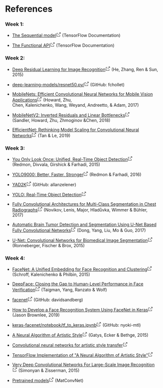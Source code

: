 # References

<div data-testid="cml-viewer" class="css-1474zrz"><h3><span><strong><span>Week 1:</span></strong></span></h3><ul><li><p><span><span></span></span><span><a target="_blank" rel="noopener nofollow noreferrer" href="https://www.tensorflow.org/guide/keras/sequential_model" class="css-o9h0g5" tabindex="0"><span><span>The Sequential model</span></span><svg aria-labelledby="cds-react-aria-238-title" fill="none" focusable="false" height="16" role="img" viewBox="0 0 16 16" width="16" class="css-8blerm" id="cds-react-aria-238"><title id="cds-react-aria-238-title">Opens in a new tab</title><path fill-rule="evenodd" clip-rule="evenodd" d="M1.5 3.5H6v1H2.5v9h9V10h1v4.5h-11v-11zM13.5 2.5H10v-1h4.5V6h-1V2.5z" fill="currentColor"></path><path fill-rule="evenodd" clip-rule="evenodd" d="M6.646 8.646l7-7 .708.708-7 7-.708-.708z" fill="currentColor"></path></svg></a></span><span><span> (TensorFlow Documentation)</span></span></p></li><li><p><span><span></span></span><span><a target="_blank" rel="noopener nofollow noreferrer" href="https://www.tensorflow.org/guide/keras/functional" class="css-o9h0g5" tabindex="0"><span><span>The Functional API</span></span><svg aria-labelledby="cds-react-aria-239-title" fill="none" focusable="false" height="16" role="img" viewBox="0 0 16 16" width="16" class="css-8blerm" id="cds-react-aria-239"><title id="cds-react-aria-239-title">Opens in a new tab</title><path fill-rule="evenodd" clip-rule="evenodd" d="M1.5 3.5H6v1H2.5v9h9V10h1v4.5h-11v-11zM13.5 2.5H10v-1h4.5V6h-1V2.5z" fill="currentColor"></path><path fill-rule="evenodd" clip-rule="evenodd" d="M6.646 8.646l7-7 .708.708-7 7-.708-.708z" fill="currentColor"></path></svg></a></span><span><span> (TensorFlow Documentation)</span></span></p></li></ul><h3><span><strong><span>Week 2:</span></strong></span></h3><ul><li><p><span><span></span></span><span><a target="_blank" rel="noopener nofollow noreferrer" href="https://arxiv.org/abs/1512.03385" class="css-o9h0g5" tabindex="0"><span><span>Deep Residual Learning for Image Recognition</span></span><svg aria-labelledby="cds-react-aria-240-title" fill="none" focusable="false" height="16" role="img" viewBox="0 0 16 16" width="16" class="css-8blerm" id="cds-react-aria-240"><title id="cds-react-aria-240-title">Opens in a new tab</title><path fill-rule="evenodd" clip-rule="evenodd" d="M1.5 3.5H6v1H2.5v9h9V10h1v4.5h-11v-11zM13.5 2.5H10v-1h4.5V6h-1V2.5z" fill="currentColor"></path><path fill-rule="evenodd" clip-rule="evenodd" d="M6.646 8.646l7-7 .708.708-7 7-.708-.708z" fill="currentColor"></path></svg></a></span><span><span> (He, Zhang, Ren &amp; Sun, 2015)</span></span></p></li><li><p><span><span></span></span><span><a target="_blank" rel="noopener nofollow noreferrer" href="https://github.com/fchollet/deep-learning-models/blob/master/resnet50.py" class="css-o9h0g5" tabindex="0"><span><span>deep-learning-models/resnet50.py/</span></span><svg aria-labelledby="cds-react-aria-241-title" fill="none" focusable="false" height="16" role="img" viewBox="0 0 16 16" width="16" class="css-8blerm" id="cds-react-aria-241"><title id="cds-react-aria-241-title">Opens in a new tab</title><path fill-rule="evenodd" clip-rule="evenodd" d="M1.5 3.5H6v1H2.5v9h9V10h1v4.5h-11v-11zM13.5 2.5H10v-1h4.5V6h-1V2.5z" fill="currentColor"></path><path fill-rule="evenodd" clip-rule="evenodd" d="M6.646 8.646l7-7 .708.708-7 7-.708-.708z" fill="currentColor"></path></svg></a></span><span><span> (GitHub: fchollet)</span></span></p></li><li><p><span><span></span></span><span><a target="_blank" rel="noopener nofollow noreferrer" href="https://arxiv.org/abs/1704.04861" class="css-o9h0g5" tabindex="0"><span><span>MobileNets: Efficient Convolutional Neural Networks for Mobile Vision Applications</span></span><svg aria-labelledby="cds-react-aria-242-title" fill="none" focusable="false" height="16" role="img" viewBox="0 0 16 16" width="16" class="css-8blerm" id="cds-react-aria-242"><title id="cds-react-aria-242-title">Opens in a new tab</title><path fill-rule="evenodd" clip-rule="evenodd" d="M1.5 3.5H6v1H2.5v9h9V10h1v4.5h-11v-11zM13.5 2.5H10v-1h4.5V6h-1V2.5z" fill="currentColor"></path><path fill-rule="evenodd" clip-rule="evenodd" d="M6.646 8.646l7-7 .708.708-7 7-.708-.708z" fill="currentColor"></path></svg></a></span><span><span> (Howard,&nbsp;Zhu, Chen,&nbsp;Kalenichenko,&nbsp;Wang,&nbsp;Weyand,&nbsp;Andreetto,&nbsp;&amp; Adam, 2017)</span></span></p></li><li><p><span><span></span></span><span><a target="_blank" rel="noopener nofollow noreferrer" href="https://arxiv.org/abs/1801.04381" class="css-o9h0g5" tabindex="0"><span><span>MobileNetV2: Inverted Residuals and Linear Bottlenecks</span></span><svg aria-labelledby="cds-react-aria-243-title" fill="none" focusable="false" height="16" role="img" viewBox="0 0 16 16" width="16" class="css-8blerm" id="cds-react-aria-243"><title id="cds-react-aria-243-title">Opens in a new tab</title><path fill-rule="evenodd" clip-rule="evenodd" d="M1.5 3.5H6v1H2.5v9h9V10h1v4.5h-11v-11zM13.5 2.5H10v-1h4.5V6h-1V2.5z" fill="currentColor"></path><path fill-rule="evenodd" clip-rule="evenodd" d="M6.646 8.646l7-7 .708.708-7 7-.708-.708z" fill="currentColor"></path></svg></a></span><span><span> (Sandler,&nbsp;Howard,&nbsp;Zhu, Zhmoginov &amp;Chen, 2018)</span></span></p></li><li><p><span><span></span></span><span><a target="_blank" rel="noopener nofollow noreferrer" href="https://arxiv.org/abs/1905.11946" class="css-o9h0g5" tabindex="0"><span><span>EfficientNet: Rethinking Model Scaling for Convolutional Neural Networks</span></span><svg aria-labelledby="cds-react-aria-244-title" fill="none" focusable="false" height="16" role="img" viewBox="0 0 16 16" width="16" class="css-8blerm" id="cds-react-aria-244"><title id="cds-react-aria-244-title">Opens in a new tab</title><path fill-rule="evenodd" clip-rule="evenodd" d="M1.5 3.5H6v1H2.5v9h9V10h1v4.5h-11v-11zM13.5 2.5H10v-1h4.5V6h-1V2.5z" fill="currentColor"></path><path fill-rule="evenodd" clip-rule="evenodd" d="M6.646 8.646l7-7 .708.708-7 7-.708-.708z" fill="currentColor"></path></svg></a></span><span><span> (Tan &amp; Le, 2019)</span></span></p></li></ul><h3><span><strong><span>Week 3:</span></strong></span></h3><ul><li><p><span><span></span></span><span><a target="_blank" rel="noopener nofollow noreferrer" href="https://arxiv.org/abs/1506.02640" class="css-o9h0g5" tabindex="0"><span><span>You Only Look Once: Unified, Real-Time Object Detection</span></span><svg aria-labelledby="cds-react-aria-245-title" fill="none" focusable="false" height="16" role="img" viewBox="0 0 16 16" width="16" class="css-8blerm" id="cds-react-aria-245"><title id="cds-react-aria-245-title">Opens in a new tab</title><path fill-rule="evenodd" clip-rule="evenodd" d="M1.5 3.5H6v1H2.5v9h9V10h1v4.5h-11v-11zM13.5 2.5H10v-1h4.5V6h-1V2.5z" fill="currentColor"></path><path fill-rule="evenodd" clip-rule="evenodd" d="M6.646 8.646l7-7 .708.708-7 7-.708-.708z" fill="currentColor"></path></svg></a></span><span><span> (Redmon,&nbsp;Divvala,&nbsp;Girshick &amp; Farhadi, 2015)</span></span></p></li><li><p><span><span></span></span><span><a target="_blank" rel="noopener nofollow noreferrer" href="https://arxiv.org/abs/1612.08242" class="css-o9h0g5" tabindex="0"><span><span>YOLO9000: Better, Faster, Stronger</span></span><svg aria-labelledby="cds-react-aria-246-title" fill="none" focusable="false" height="16" role="img" viewBox="0 0 16 16" width="16" class="css-8blerm" id="cds-react-aria-246"><title id="cds-react-aria-246-title">Opens in a new tab</title><path fill-rule="evenodd" clip-rule="evenodd" d="M1.5 3.5H6v1H2.5v9h9V10h1v4.5h-11v-11zM13.5 2.5H10v-1h4.5V6h-1V2.5z" fill="currentColor"></path><path fill-rule="evenodd" clip-rule="evenodd" d="M6.646 8.646l7-7 .708.708-7 7-.708-.708z" fill="currentColor"></path></svg></a></span><span><span> (Redmon &amp; Farhadi, 2016)</span></span></p></li><li><p><span><span></span></span><span><a target="_blank" rel="noopener nofollow noreferrer" href="https://github.com/allanzelener/YAD2K" class="css-o9h0g5" tabindex="0"><span><span>YAD2K</span></span><svg aria-labelledby="cds-react-aria-247-title" fill="none" focusable="false" height="16" role="img" viewBox="0 0 16 16" width="16" class="css-8blerm" id="cds-react-aria-247"><title id="cds-react-aria-247-title">Opens in a new tab</title><path fill-rule="evenodd" clip-rule="evenodd" d="M1.5 3.5H6v1H2.5v9h9V10h1v4.5h-11v-11zM13.5 2.5H10v-1h4.5V6h-1V2.5z" fill="currentColor"></path><path fill-rule="evenodd" clip-rule="evenodd" d="M6.646 8.646l7-7 .708.708-7 7-.708-.708z" fill="currentColor"></path></svg></a></span><span><span> (GitHub: allanzelener)</span></span></p></li><li><p><span><span></span></span><span><a target="_blank" rel="noopener nofollow noreferrer" href="https://pjreddie.com/darknet/yolo/" class="css-o9h0g5" tabindex="0"><span><span>YOLO: Real-Time Object Detection</span></span><svg aria-labelledby="cds-react-aria-248-title" fill="none" focusable="false" height="16" role="img" viewBox="0 0 16 16" width="16" class="css-8blerm" id="cds-react-aria-248"><title id="cds-react-aria-248-title">Opens in a new tab</title><path fill-rule="evenodd" clip-rule="evenodd" d="M1.5 3.5H6v1H2.5v9h9V10h1v4.5h-11v-11zM13.5 2.5H10v-1h4.5V6h-1V2.5z" fill="currentColor"></path><path fill-rule="evenodd" clip-rule="evenodd" d="M6.646 8.646l7-7 .708.708-7 7-.708-.708z" fill="currentColor"></path></svg></a></span><span><span></span></span></p></li><li><p><span><span></span></span><span><a target="_blank" rel="noopener nofollow noreferrer" href="https://arxiv.org/abs/1701.08816" class="css-o9h0g5" tabindex="0"><span><span>Fully Convolutional Architectures for Multi-Class Segmentation in Chest Radiographs</span></span><svg aria-labelledby="cds-react-aria-249-title" fill="none" focusable="false" height="16" role="img" viewBox="0 0 16 16" width="16" class="css-8blerm" id="cds-react-aria-249"><title id="cds-react-aria-249-title">Opens in a new tab</title><path fill-rule="evenodd" clip-rule="evenodd" d="M1.5 3.5H6v1H2.5v9h9V10h1v4.5h-11v-11zM13.5 2.5H10v-1h4.5V6h-1V2.5z" fill="currentColor"></path><path fill-rule="evenodd" clip-rule="evenodd" d="M6.646 8.646l7-7 .708.708-7 7-.708-.708z" fill="currentColor"></path></svg></a></span><span><span> (Novikov, Lenis,&nbsp;Major,&nbsp;Hladůvka,&nbsp;Wimmer &amp; Bühler, 2017)</span></span></p></li><li><p><span><span></span></span><span><a target="_blank" rel="noopener nofollow noreferrer" href="https://arxiv.org/abs/1705.03820" class="css-o9h0g5" tabindex="0"><span><span>Automatic Brain Tumor Detection and Segmentation Using U-Net Based Fully Convolutional Networks</span></span><svg aria-labelledby="cds-react-aria-250-title" fill="none" focusable="false" height="16" role="img" viewBox="0 0 16 16" width="16" class="css-8blerm" id="cds-react-aria-250"><title id="cds-react-aria-250-title">Opens in a new tab</title><path fill-rule="evenodd" clip-rule="evenodd" d="M1.5 3.5H6v1H2.5v9h9V10h1v4.5h-11v-11zM13.5 2.5H10v-1h4.5V6h-1V2.5z" fill="currentColor"></path><path fill-rule="evenodd" clip-rule="evenodd" d="M6.646 8.646l7-7 .708.708-7 7-.708-.708z" fill="currentColor"></path></svg></a></span><span><span> (Dong,&nbsp;Yang,&nbsp;Liu,&nbsp;Mo&nbsp;&amp; Guo, 2017)</span></span></p></li><li><p><span><span></span></span><span><a target="_blank" rel="noopener nofollow noreferrer" href="https://arxiv.org/abs/1505.04597" class="css-o9h0g5" tabindex="0"><span><span>U-Net: Convolutional Networks for Biomedical Image Segmentation</span></span><svg aria-labelledby="cds-react-aria-251-title" fill="none" focusable="false" height="16" role="img" viewBox="0 0 16 16" width="16" class="css-8blerm" id="cds-react-aria-251"><title id="cds-react-aria-251-title">Opens in a new tab</title><path fill-rule="evenodd" clip-rule="evenodd" d="M1.5 3.5H6v1H2.5v9h9V10h1v4.5h-11v-11zM13.5 2.5H10v-1h4.5V6h-1V2.5z" fill="currentColor"></path><path fill-rule="evenodd" clip-rule="evenodd" d="M6.646 8.646l7-7 .708.708-7 7-.708-.708z" fill="currentColor"></path></svg></a></span><span><span> (Ronneberger,&nbsp;Fischer &amp; Brox, 2015)</span></span></p></li></ul><h3><span><strong><span>Week 4:</span></strong></span></h3><ul><li><p><span><span></span></span><span><a target="_blank" rel="noopener nofollow noreferrer" href="https://arxiv.org/pdf/1503.03832.pdf" class="css-o9h0g5" tabindex="0"><span><span>FaceNet: A Unified Embedding for Face Recognition and Clustering</span></span><svg aria-labelledby="cds-react-aria-252-title" fill="none" focusable="false" height="16" role="img" viewBox="0 0 16 16" width="16" class="css-8blerm" id="cds-react-aria-252"><title id="cds-react-aria-252-title">Opens in a new tab</title><path fill-rule="evenodd" clip-rule="evenodd" d="M1.5 3.5H6v1H2.5v9h9V10h1v4.5h-11v-11zM13.5 2.5H10v-1h4.5V6h-1V2.5z" fill="currentColor"></path><path fill-rule="evenodd" clip-rule="evenodd" d="M6.646 8.646l7-7 .708.708-7 7-.708-.708z" fill="currentColor"></path></svg></a></span><span><span> (Schroff, Kalenichenko &amp; Philbin, 2015)</span></span></p></li><li><p><span><span></span></span><span><a target="_blank" rel="noopener nofollow noreferrer" href="https://research.fb.com/wp-content/uploads/2016/11/deepface-closing-the-gap-to-human-level-performance-in-face-verification.pdf" class="css-o9h0g5" tabindex="0"><span><span>DeepFace: Closing the Gap to Human-Level Performance in Face Verification</span></span><svg aria-labelledby="cds-react-aria-253-title" fill="none" focusable="false" height="16" role="img" viewBox="0 0 16 16" width="16" class="css-8blerm" id="cds-react-aria-253"><title id="cds-react-aria-253-title">Opens in a new tab</title><path fill-rule="evenodd" clip-rule="evenodd" d="M1.5 3.5H6v1H2.5v9h9V10h1v4.5h-11v-11zM13.5 2.5H10v-1h4.5V6h-1V2.5z" fill="currentColor"></path><path fill-rule="evenodd" clip-rule="evenodd" d="M6.646 8.646l7-7 .708.708-7 7-.708-.708z" fill="currentColor"></path></svg></a></span><span><span> (Taigman, Yang, Ranzato &amp; Wolf)</span></span></p></li><li><p><span><span></span></span><span><a target="_blank" rel="noopener nofollow noreferrer" href="https://github.com/davidsandberg/facenet" class="css-o9h0g5" tabindex="0"><span><span>facenet</span></span><svg aria-labelledby="cds-react-aria-254-title" fill="none" focusable="false" height="16" role="img" viewBox="0 0 16 16" width="16" class="css-8blerm" id="cds-react-aria-254"><title id="cds-react-aria-254-title">Opens in a new tab</title><path fill-rule="evenodd" clip-rule="evenodd" d="M1.5 3.5H6v1H2.5v9h9V10h1v4.5h-11v-11zM13.5 2.5H10v-1h4.5V6h-1V2.5z" fill="currentColor"></path><path fill-rule="evenodd" clip-rule="evenodd" d="M6.646 8.646l7-7 .708.708-7 7-.708-.708z" fill="currentColor"></path></svg></a></span><span><span> (GitHub: davidsandberg)</span></span></p></li><li><p><span><span></span></span><span><a target="_blank" rel="noopener nofollow noreferrer" href="https://machinelearningmastery.com/how-to-develop-a-face-recognition-system-using-facenet-in-keras-and-an-svm-classifier/" class="css-o9h0g5" tabindex="0"><span><span>How to Develop a Face Recognition System Using FaceNet in Keras</span></span><svg aria-labelledby="cds-react-aria-255-title" fill="none" focusable="false" height="16" role="img" viewBox="0 0 16 16" width="16" class="css-8blerm" id="cds-react-aria-255"><title id="cds-react-aria-255-title">Opens in a new tab</title><path fill-rule="evenodd" clip-rule="evenodd" d="M1.5 3.5H6v1H2.5v9h9V10h1v4.5h-11v-11zM13.5 2.5H10v-1h4.5V6h-1V2.5z" fill="currentColor"></path><path fill-rule="evenodd" clip-rule="evenodd" d="M6.646 8.646l7-7 .708.708-7 7-.708-.708z" fill="currentColor"></path></svg></a></span><span><span> (Jason Brownlee, 2019)</span></span></p></li><li><p><span><span></span></span><span><a target="_blank" rel="noopener nofollow noreferrer" href="https://github.com/nyoki-mtl/keras-facenet/blob/master/notebook/tf_to_keras.ipynb" class="css-o9h0g5" tabindex="0"><span><span>keras-facenet/notebook/tf_to_keras.ipynb</span></span><svg aria-labelledby="cds-react-aria-256-title" fill="none" focusable="false" height="16" role="img" viewBox="0 0 16 16" width="16" class="css-8blerm" id="cds-react-aria-256"><title id="cds-react-aria-256-title">Opens in a new tab</title><path fill-rule="evenodd" clip-rule="evenodd" d="M1.5 3.5H6v1H2.5v9h9V10h1v4.5h-11v-11zM13.5 2.5H10v-1h4.5V6h-1V2.5z" fill="currentColor"></path><path fill-rule="evenodd" clip-rule="evenodd" d="M6.646 8.646l7-7 .708.708-7 7-.708-.708z" fill="currentColor"></path></svg></a></span><span><span> (GitHub: nyoki-mtl)</span></span></p></li><li><p><span><span></span></span><span><a target="_blank" rel="noopener nofollow noreferrer" href="https://arxiv.org/abs/1508.06576" class="css-o9h0g5" tabindex="0"><span><span>A Neural Algorithm of Artistic Style</span></span><svg aria-labelledby="cds-react-aria-257-title" fill="none" focusable="false" height="16" role="img" viewBox="0 0 16 16" width="16" class="css-8blerm" id="cds-react-aria-257"><title id="cds-react-aria-257-title">Opens in a new tab</title><path fill-rule="evenodd" clip-rule="evenodd" d="M1.5 3.5H6v1H2.5v9h9V10h1v4.5h-11v-11zM13.5 2.5H10v-1h4.5V6h-1V2.5z" fill="currentColor"></path><path fill-rule="evenodd" clip-rule="evenodd" d="M6.646 8.646l7-7 .708.708-7 7-.708-.708z" fill="currentColor"></path></svg></a></span><span><span> (Gatys, Ecker &amp; Bethge, 2015)</span></span></p></li><li><p><span><span></span></span><span><a target="_blank" rel="noopener nofollow noreferrer" href="https://harishnarayanan.org/writing/artistic-style-transfer/" class="css-o9h0g5" tabindex="0"><span><span>Convolutional neural networks for artistic style transfer</span></span><svg aria-labelledby="cds-react-aria-258-title" fill="none" focusable="false" height="16" role="img" viewBox="0 0 16 16" width="16" class="css-8blerm" id="cds-react-aria-258"><title id="cds-react-aria-258-title">Opens in a new tab</title><path fill-rule="evenodd" clip-rule="evenodd" d="M1.5 3.5H6v1H2.5v9h9V10h1v4.5h-11v-11zM13.5 2.5H10v-1h4.5V6h-1V2.5z" fill="currentColor"></path><path fill-rule="evenodd" clip-rule="evenodd" d="M6.646 8.646l7-7 .708.708-7 7-.708-.708z" fill="currentColor"></path></svg></a></span><span><span></span></span></p></li><li><p><span><span></span></span><span><a target="_blank" rel="noopener nofollow noreferrer" href="http://www.chioka.in/tensorflow-implementation-neural-algorithm-of-artistic-style" class="css-o9h0g5" tabindex="0"><span><span>TensorFlow Implementation of "A Neural Algorithm of Artistic Style"</span></span><svg aria-labelledby="cds-react-aria-259-title" fill="none" focusable="false" height="16" role="img" viewBox="0 0 16 16" width="16" class="css-8blerm" id="cds-react-aria-259"><title id="cds-react-aria-259-title">Opens in a new tab</title><path fill-rule="evenodd" clip-rule="evenodd" d="M1.5 3.5H6v1H2.5v9h9V10h1v4.5h-11v-11zM13.5 2.5H10v-1h4.5V6h-1V2.5z" fill="currentColor"></path><path fill-rule="evenodd" clip-rule="evenodd" d="M6.646 8.646l7-7 .708.708-7 7-.708-.708z" fill="currentColor"></path></svg></a></span><span><span></span></span></p></li><li><p><span><span></span></span><span><a target="_blank" rel="noopener nofollow noreferrer" href="https://arxiv.org/pdf/1409.1556.pdf" class="css-o9h0g5" tabindex="0"><span><span>Very Deep Convolutional Networks For Large-Scale Image Recognition</span></span><svg aria-labelledby="cds-react-aria-260-title" fill="none" focusable="false" height="16" role="img" viewBox="0 0 16 16" width="16" class="css-8blerm" id="cds-react-aria-260"><title id="cds-react-aria-260-title">Opens in a new tab</title><path fill-rule="evenodd" clip-rule="evenodd" d="M1.5 3.5H6v1H2.5v9h9V10h1v4.5h-11v-11zM13.5 2.5H10v-1h4.5V6h-1V2.5z" fill="currentColor"></path><path fill-rule="evenodd" clip-rule="evenodd" d="M6.646 8.646l7-7 .708.708-7 7-.708-.708z" fill="currentColor"></path></svg></a></span><span><span> (Simonyan &amp; Zisserman, 2015)</span></span></p></li><li><p><span><span></span></span><span><a target="_blank" rel="noopener nofollow noreferrer" href="https://www.vlfeat.org/matconvnet/pretrained/" class="css-o9h0g5" tabindex="0"><span><span>Pretrained models</span></span><svg aria-labelledby="cds-react-aria-261-title" fill="none" focusable="false" height="16" role="img" viewBox="0 0 16 16" width="16" class="css-8blerm" id="cds-react-aria-261"><title id="cds-react-aria-261-title">Opens in a new tab</title><path fill-rule="evenodd" clip-rule="evenodd" d="M1.5 3.5H6v1H2.5v9h9V10h1v4.5h-11v-11zM13.5 2.5H10v-1h4.5V6h-1V2.5z" fill="currentColor"></path><path fill-rule="evenodd" clip-rule="evenodd" d="M6.646 8.646l7-7 .708.708-7 7-.708-.708z" fill="currentColor"></path></svg></a></span><span><span> (MatConvNet)</span></span></p></li></ul><p><span><span></span></span></p><p><span><span></span></span></p><p><span><span></span></span></p><p><span><span></span></span></p><p><span><span></span></span></p><p><span><span></span></span></p><p><span><span></span></span></p><p><span><span></span></span></p><p><span><span></span></span></p><p><span><span></span></span></p><p><span><span></span></span></p><p><span><span></span></span></p><p><span><span></span></span></p></div>
